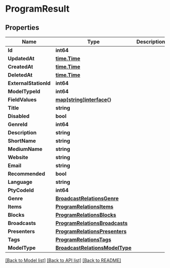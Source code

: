 # ProgramResult

## Properties

Name | Type | Description | Notes
------------ | ------------- | ------------- | -------------
**Id** | **int64** |  | 
**UpdatedAt** | [**time.Time**](time.Time.md) |  | 
**CreatedAt** | [**time.Time**](time.Time.md) |  | 
**DeletedAt** | [**time.Time**](time.Time.md) |  | 
**ExternalStationId** | **int64** |  | [optional] 
**ModelTypeId** | **int64** |  | 
**FieldValues** | [**map[string]interface{}**](.md) |  | [optional] 
**Title** | **string** |  | 
**Disabled** | **bool** |  | [optional] 
**GenreId** | **int64** |  | [optional] 
**Description** | **string** |  | [optional] 
**ShortName** | **string** |  | [optional] 
**MediumName** | **string** |  | [optional] 
**Website** | **string** |  | [optional] 
**Email** | **string** |  | [optional] 
**Recommended** | **bool** |  | [optional] 
**Language** | **string** |  | [optional] 
**PtyCodeId** | **int64** |  | [optional] 
**Genre** | [**BroadcastRelationsGenre**](BroadcastRelations_genre.md) |  | [optional] 
**Items** | [**ProgramRelationsItems**](ProgramRelations_items.md) |  | [optional] 
**Blocks** | [**ProgramRelationsBlocks**](ProgramRelations_blocks.md) |  | [optional] 
**Broadcasts** | [**ProgramRelationsBroadcasts**](ProgramRelations_broadcasts.md) |  | [optional] 
**Presenters** | [**ProgramRelationsPresenters**](ProgramRelations_presenters.md) |  | [optional] 
**Tags** | [**ProgramRelationsTags**](ProgramRelations_tags.md) |  | [optional] 
**ModelType** | [**BroadcastRelationsModelType**](BroadcastRelations_model_type.md) |  | [optional] 

[[Back to Model list]](../README.md#documentation-for-models) [[Back to API list]](../README.md#documentation-for-api-endpoints) [[Back to README]](../README.md)


